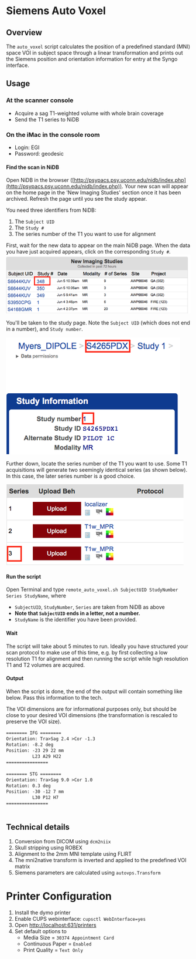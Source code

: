 # Siemens Auto Voxel

## Overview
The `auto_voxel` script calculates the position of a predefined standard (MNI) space VOI in subject space through a linear transformation and prints out the Siemens position and orientation information for entry at the Syngo interface.

## Usage

### At the scanner console
- Acquire a sag T1-weighted volume with whole brain coverage
- Send the T1 series to NiDB

### On the iMac in the console room

- Login: EGI
- Password: geodesic

#### Find the scan in NiDB

Open NiDB in the browser ([http://psypacs.psy.uconn.edu/nidb/index.php](http://psypacs.psy.uconn.edu/nidb/index.php)). Your new scan will appear on the home page in the 'New Imaging Studies' section once it has been archived. Refresh the page until you see the study appear.

You need three identifiers from NiDB:

1. The `Subject UID`
2. The `Study #`
3. The series number of the T1 you want to use for alignment

First, wait for the new data to appear on the main NiDB page. When the data you have just acquired appears, click on the corresponding `Study #`.
![](figs/NiDB_main.png)

You'll be taken to the study page. Note the `Subject UID` (which does not end in a number), and `Study number`.

![](figs/NiDB_study.png)

Further down, locate the series number of the T1 you want to use. Some T1 acquisitions will generate two seemingly identical series (as shown below). In this case, the later series number is a good choice.

![](figs/NiDB_series.png)

#### Run the script

Open Terminal and type `remote_auto_voxel.sh SubjectUID StudyNumber Series StudyName`, where

- `SubjectUID`, `StudyNumber`, `Series` are taken from NiDB as above
- **Note that `SubjectUID` ends in a letter, not a number.**
- `StudyName` is the identifier you have been provided.

#### Wait

The script will take about 5 minutes to run. Ideally you have structured your scan protocol to make use of this time, e.g. by first collecting a low resolution T1 for alignment and then running the script while high resolution T1 and T2 volumes are acquired.


#### Output

When the script is done, the end of the output will contain something like below. Pass this information to the tech.

The VOI dimensions are for informational purposes only, but should be close to your desired VOI dimensions (the transformation is rescaled to preserve the VOI size).



```
======== IFG ========
Orientation: Tra>Sag 2.4 >Cor -1.3
Rotation: -8.2 deg
Position: -23 29 22 mm
          L23 A29 H22
================

======== STG ========
Orientation: Tra>Sag 9.0 >Cor 1.0
Rotation: 0.3 deg
Position: -30 -12 7 mm
          L30 P12 H7
================


```


## Technical details

1. Conversion from DICOM using `dcm2niix`
2. Skull stripping using ROBEX
3. Alignment to the 2mm MNI template using FLIRT
4. The mni2native transform is inverted and applied to the predefined VOI matrix
5. Siemens parameters are calculated using `autovps.Transform`

# Printer Configuration

1. Install the dymo printer
2. Enable CUPS webinterface: `cupsctl WebInterface=yes`
3. Open [http://localhost:631/printers](http://localhost:631/printers)
4. Set default options to 
	- Media Size = `30374 Appointment Card`
	- Continuous Paper = `Enabled`
	- Print Quality = `Text Only`

